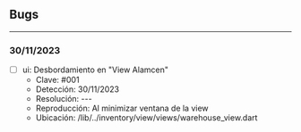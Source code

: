 ## Bugs
---
### 30/11/2023
- [ ] ui: Desbordamiento en "View Alamcen" 
  - Clave: #001
  - Detección: 30/11/2023
  - Resolución: ---
  - Reproducción: Al minimizar ventana de la view
  - Ubicación: /lib/../inventory/view/views/warehouse_view.dart
